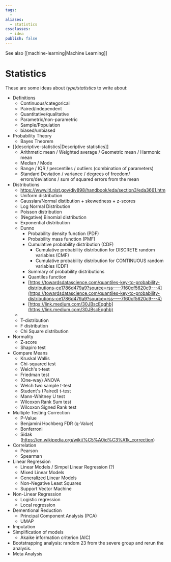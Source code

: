 ```yaml
---
tags:
  -
aliases:
  - statistics
cssclasses:
  - idea
publish: false
---
```


See also [[machine-learning|Machine Learning]]

# Statistics
These are some ideas about _type/statistics_ to write about:

 - Definitions
   - Continuous/categorical
   - Paired/independent
   - Quantitative/qualitative
   - Parametric/non-parametric
   - Sample/Population
   - biased/unbiased
 - Probability Theory
   - Bayes Theorem
 - [[descriptive-statistics|Descriptive statistics]]
   - Arithmetic mean / Weighted average / Geometric mean / Harmonic mean
   - Median / Mode
   - Range / IQR / percentiles / outliers (combination of parameters)
   - Standard Deviation / variance / degrees of freedom/ errors/deviations / sum of squared errors from the mean
 - Distributions
   - https://www.itl.nist.gov/div898/handbook/eda/section3/eda3661.htm
   - Uniform distribution
   - Gaussian/Normal distibution + skewedness + z-scores
   - Log Normal Distribution
   - Poisson distribution
   - (Negative) Binomial distribution
   - Exponential distribution
   - Dunno
     - Probability density function (PDF)
     - Probability mass function (PMF)
     - Cumulative probability distribution (CDF)
       - Cumulative probability distribution for DISCRETE random variables (CMF)
       - Cumulative probability distribution for CONTINUOUS random variables (CDF)
     - Summary of probability distributions
     - Quantiles function
     - [https://towardsdatascience.com/quantiles-key-to-probability-distributions-ce1786d479a9?source=rss----7f60cf5620c9---4](https://towardsdatascience.com/quantiles-key-to-probability-distributions-ce1786d479a9?source=rss----7f60cf5620c9---4)
     - [https://link.medium.com/30JBscEqqhb](https://link.medium.com/30JBscEqqhb)
   - 
   - T-distribution
   - F distribution
   - Chi Square distribution
 - Normality
   - Z-score
   - Shapiro test
 - Compare Means
   - Kruskal Wallis
   - Chi-squared test
   - Welch's t-test
   - Friedman test
   - (One-way) ANOVA
   - Welch two sample t-test
   - Student's (Paired) t-test
   - Mann-Whitney U test
   - Wilcoxon Rank Sum test
   - Wilcoxon Signed Rank test
 - Multiple Testing Correction
   - P-Value
   - Benjamini Hochberg FDR (q-Value)
   - Bonferroni
   - Sidak (https://en.wikipedia.org/wiki/%C5%A0id%C3%A1k_correction)
 - Correlation
   - Pearson
   - Spearman
 - Linear Regression
   - Linear Models / Simpel Linear Regression (?)
   - Mixed Linear Models
   - Generalized Linear Models
   - Non-Negative Least Squares
   - Support Vector Machine
 - Non-Linear Regression
   - Logistic regression
   - Local regression
 - Dementional Reduction
   - Principal Component Analysis (PCA)
   -  UMAP
 - Imputation 
 - Simplification of models
   - Akaike information criterion (AIC)
 - Bootstrapping analysis: random 23 from the severe group and rerun the analysis.
 - Meta Analysis

 